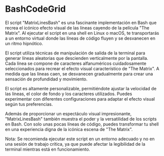 # BashCodeGrid

El script "MatrixLinesBash" es una fascinante implementación en Bash que recrea el icónico efecto visual de las líneas cayendo de la película "The Matrix". Al ejecutar el script en una shell en Linux o macOS, te transportarás a un entorno virtual donde las líneas de código fluyen y se desvanecen en un ritmo hipnótico.

El script utiliza técnicas de manipulación de salida de la terminal para generar líneas aleatorias que descienden verticalmente por la pantalla. Cada línea se compone de caracteres alfanuméricos cuidadosamente seleccionados para recrear el efecto visual característico de "The Matrix". A medida que las líneas caen, se desvanecen gradualmente para crear una sensación de profundidad y movimiento.

El script es altamente personalizable, permitiéndote ajustar la velocidad de las líneas, el color de fondo y los caracteres utilizados. Puedes experimentar con diferentes configuraciones para adaptar el efecto visual según tus preferencias.

Además de proporcionar un espectáculo visual impresionante, "MatrixLinesBash" también muestra el poder y la versatilidad de los scripts en Bash. Con solo unas pocas líneas de código, puedes transformar tu shell en una experiencia digna de la icónica escena de "The Matrix".

Nota: Se recomienda ejecutar este script en un entorno adecuado y no en una sesión de trabajo crítica, ya que puede afectar la legibilidad de la terminal mientras está en funcionamiento.
